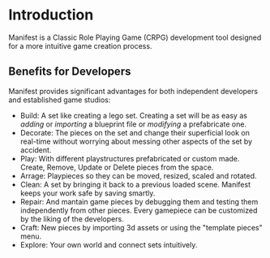 # Introduction
Manifest is a Classic Role Playing Game (CRPG) development tool designed for a more intuitive game creation process.

## Benefits for Developers
Manifest provides significant advantages for both independent developers and established game studios:
- Build: A set like creating a lego set. Creating a set will be as easy as *adding* or *importing* a blueprint file or *modifying* a prefabricate one.
- Decorate: The pieces on the set and change their superficial look on real-time without worrying about messing other aspects of the set by accident.
- Play: With different playstructures prefabricated or custom made. Create, Remove, Update or Delete pieces from the space. 
- Arrage: Playpieces so they can be moved, resized, scaled and rotated.
- Clean: A set by bringing it back to a previous loaded scene. Manifest keeps your work safe by saving smartly.
- Repair: And mantain game pieces by debugging them and testing them independently from other pieces. Every gamepiece can be customized by the liking of the developers.
- Craft: New pieces by importing 3d assets or using the "template pieces" menu.
- Explore: Your own world and connect sets intuitively.

